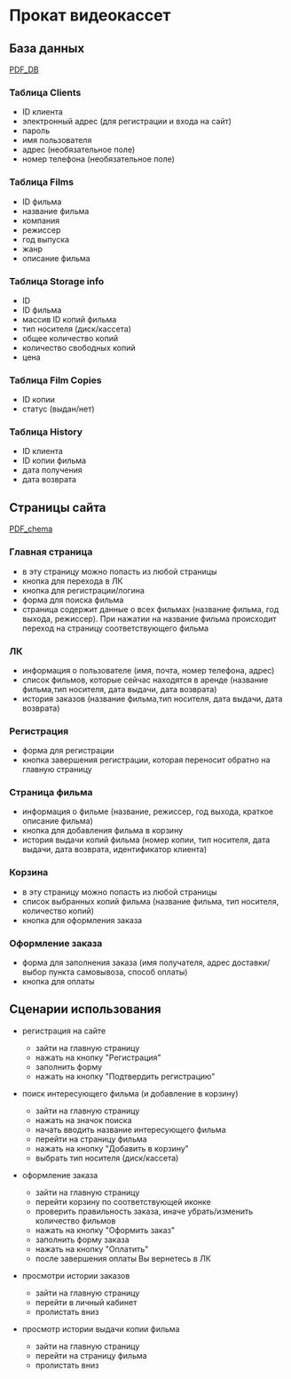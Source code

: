 # Прокат видеокассет
## База данных 
[PDF_DB](images/db.pdf)

### Таблица Clients
- ID клиента
- электронный адрес (для регистрации и входа на сайт)
- пароль
- имя пользователя
- адрес (необязательное поле)
- номер телефона (необязательное поле)

### Таблица Films
- ID фильма
- название фильма
- компания
- режиссер
- год выпуска
- жанр
- описание фильма

### Таблица Storage info 
- ID
- ID фильма 
- массив ID копий фильма
- тип носителя (диск/кассета)
- общее количество копий
- количество свободных копий
- цена

### Таблица Film Copies
- ID копии
- статус (выдан/нет)

### Таблица History 
- ID клиента
- ID копии фильма
- дата получения
- дата возврата



## Страницы сайта 
[PDF_chema](images/chema.pdf)


### Главная страница 
 - в эту страницу можно попасть из любой страницы 
 - кнопка для перехода в ЛК
 - кнопка для регистрации/логина 
 - форма для поиска фильма
 - страница содержит данные о всех фильмах (название фильма, год выхода, режиссер).
   При нажатии на название фильма происходит переход на страницу соответствующего фильма

### ЛК
- информация о пользователе (имя, почта, номер телефона, адрес)
- список фильмов, которые сейчас находятся в аренде (название фильма,тип носителя, дата выдачи, дата возврата)
- история заказов (название фильма,тип носителя, дата выдачи, дата возврата)

### Регистрация 
- форма для регистрации
- кнопка завершения регистрации, которая переносит обратно на главную страницу

### Страница фильма 
- информация о фильме (название, режиссер, год выхода, краткое описание фильма)
- кнопка для добавления фильма в корзину
- история выдачи копий фильма (номер копии, тип носителя, дата выдачи, дата возврата, идентификатор клиента)

### Корзина 
- в эту страницу можно попасть из любой страницы
- список выбранных копий фильма (название фильма, тип носителя, количество копий)
- кнопка для оформления заказа

### Оформление заказа
- форма для заполнения заказа (имя получателя, адрес доставки/выбор пункта самовывоза, способ оплаты)
- кнопка для оплаты





## Сценарии использования 
- регистрация на сайте
  - зайти на главную страницу
  - нажать на кнопку "Регистрация"
  - заполнить форму
  - нажать на кнопку "Подтвердить регистрацию"

- поиск интересующего фильма (и добавление в корзину)
  - зайти на главную страницу
  - нажать на значок поиска
  - начать вводить название интересующего фильма
  - перейти на страницу фильма
  - нажать на кнопку "Добавить в корзину"
  - выбрать тип носителя (диск/кассета)

- оформление заказа
  - зайти на главную страницу
  - перейти корзину по соответствующей иконке 
  - проверить правильность заказа, иначе убрать/изменить количество фильмов
  - нажать на кнопку "Оформить заказ"
  - заполнить форму заказа
  - нажать на кнопку "Оплатить"
  - после завершения оплаты Вы вернетесь в ЛК

- просмотри истории заказов
  - зайти на главную страницу 
  - перейти в личный кабинет
  - пролистать вниз


- просмотр истории выдачи копии фильма
  - зайти на главную страницу
  - перейти на страницу фильма
  - пролистать вниз
